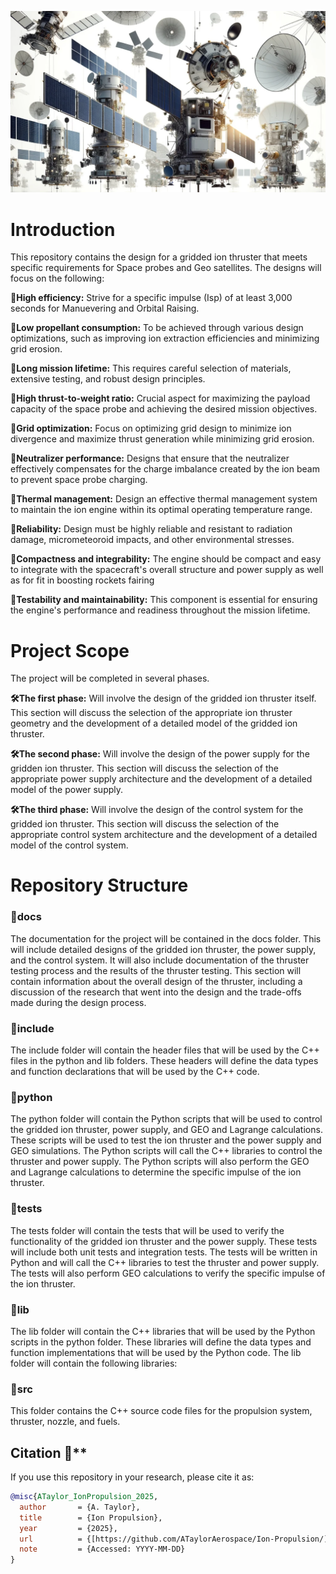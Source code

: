 ![Geosat](docs/geosats.png)


# **Introduction**

This repository contains the design for a gridded ion thruster that meets specific requirements for Space probes and Geo satellites. The designs will focus on the following:

**🚀High efficiency:** Strive for a specific impulse (Isp) of at least 3,000 seconds for Manuevering and Orbital Raising.

**🚀Low propellant consumption:** To be achieved through various design optimizations, such as improving ion extraction efficiencies and minimizing grid erosion.

**🚀Long mission lifetime:** This requires careful selection of materials, extensive testing, and robust design principles.

**🚀High thrust-to-weight ratio:**  Crucial aspect for maximizing the payload capacity of the space probe and achieving the desired mission objectives.

**🚀Grid optimization:** Focus on optimizing grid design to minimize ion divergence and maximize thrust generation while minimizing grid erosion.

**🚀Neutralizer performance:** Designs that ensure that the neutralizer effectively compensates for the charge imbalance created by the ion beam to prevent space probe charging.

**🚀Thermal management:**  Design an effective thermal management system to maintain the ion engine within its optimal operating temperature range.

**🚀Reliability:** Design must be highly reliable and resistant to radiation damage, micrometeoroid impacts, and other environmental stresses.

**🚀Compactness and integrability:** The engine should be compact and easy to integrate with the spacecraft's overall structure and power supply as well as for fit in boosting rockets fairing 

**🚀Testability and maintainability:**  This component is essential for ensuring the engine's performance and readiness throughout the mission lifetime.

# **Project Scope**

The project will be completed in several phases. 

**🛠The first phase:** Will involve the design of the gridded ion thruster itself. This section will discuss the selection of the appropriate ion thruster geometry and the development of a detailed model of the gridded ion thruster. 

**🛠The second phase:** Will involve the design of the power supply for the gridden ion thruster. This section will discuss the selection of the appropriate power supply architecture and the development of a detailed model of the power supply.

**🛠The third phase:** Will involve the design of the control system for the gridded ion thruster. This section will discuss the selection of the appropriate control system architecture and the development of a detailed model of the control system.

# **Repository Structure**

### **📖docs**

The documentation for the project will be contained in the docs folder. This will include detailed designs of the gridded ion thruster, the power supply, and the control system. It will also include documentation of the thruster testing process and the results of the thruster testing. This section will contain information about the overall design of the thruster, including a discussion of the research that went into the design and the trade-offs made during the design process.

### **📖include**

The include folder will contain the header files that will be used by the C++ files in the python and lib folders. These headers will define the data types and function declarations that will be used by the C++ code.

### **📖python**

The python folder will contain the Python scripts that will be used to control the gridded ion thruster, power supply, and GEO and Lagrange calculations. These scripts will be used to test the ion thruster and the power supply and GEO simulations. The Python scripts will call the C++ libraries to control the thruster and power supply. The Python scripts will also perform the GEO and Lagrange calculations to determine the specific impulse of the ion thruster.

### **📖tests**

The tests folder will contain the tests that will be used to verify the functionality of the gridded ion thruster and the power supply. These tests will include both unit tests and integration tests. The tests will be written in Python and will call the C++ libraries to test the thruster and power supply. The tests will also perform GEO calculations to verify the specific impulse of the ion thruster.

### **📖lib**

The lib folder will contain the C++ libraries that will be used by the Python scripts in the python folder. These libraries will define the data types and function implementations that will be used by the Python code. The lib folder will contain the following libraries:

### **📖src**

This folder contains the C++ source code files for the propulsion system, thruster, nozzle, and fuels. 

## Citation 📖**

If you use this repository in your research, please cite it as:

```bibtex
@misc{ATaylor_IonPropulsion_2025,
  author       = {A. Taylor},
  title        = {Ion Propulsion},
  year         = {2025},
  url          = {[https://github.com/ATaylorAerospace/Ion-Propulsion/]},
  note         = {Accessed: YYYY-MM-DD}
}

